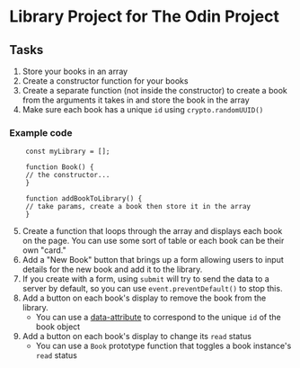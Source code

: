 # Library Project for The Odin Project
## Tasks
1. Store your books in an array
2. Create a constructor function for your books
3. Create a separate function (not inside the constructor) to create a book from the arguments it takes in and store the book in the array
4. Make sure each book has a unique `id` using `crypto.randomUUID()`

### Example code
```
    const myLibrary = [];

    function Book() {
    // the constructor...
    }

    function addBookToLibrary() {
    // take params, create a book then store it in the array
    }
```

5. Create a function that loops through the array and displays each book on the page. You can use some sort of table or each book can be their own "card."
6. Add a "New Book" button that brings up a form allowing users to input details for the new book and add it to the library.
7. If you create with a form, using `submit` will try to send the data to a server by default, so you can use `event.preventDefault()` to stop this.
8. Add a button on each book's display to remove the book from the library.
    - You can use a [data-attribute](https://developer.mozilla.org/en-US/docs/Learn_web_development/Howto/Solve_HTML_problems/Use_data_attributes) to correspond to the unique `id` of the book object
9. Add a button on each book's display to change its `read` status
    - You can use a `Book` prototype function that toggles a book instance's `read` status
